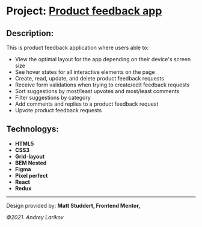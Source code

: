 # Project: [Product feedback app][git]

[git]: https://larikov174.github.io/feedback-redux/index.html

## Description:

This is product feedback application where users able to:
- View the optimal layout for the app depending on their device's screen size
- See hover states for all interactive elements on the page
- Create, read, update, and delete product feedback requests
- Receive form validations when trying to create/edit feedback requests
- Sort suggestions by most/least upvotes and most/least comments
- Filter suggestions by category
- Add comments and replies to a product feedback request
- Upvote product feedback requests

## Technologys:

- **HTML5**
- **CSS3**
- **Grid-layout**
- **BEM Nested**
- **Figma**
- **Pixel perfect**
- **React**
- **Redux**


---

Design provided by: **Matt Studdert, Frontend Mentor,**

_&copy;2021. Andrey Larikov_
